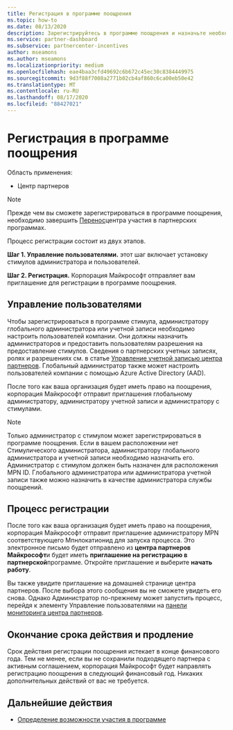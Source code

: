 ```yaml
---
title: Регистрация в программе поощрения
ms.topic: how-to
ms.date: 08/13/2020
description: Зарегистрируйтесь в программе поощрения и назначьте необходимые роли для управления пользователями.
ms.service: partner-dashboard
ms.subservice: partnercenter-incentives
author: mseamons
ms.author: mseamons
ms.localizationpriority: medium
ms.openlocfilehash: eae4baa3cfd49692c6b672c45ec30c8384449975
ms.sourcegitcommit: 9d3f88f7008a2771b02cb4af860c6ca00eb50e42
ms.translationtype: MT
ms.contentlocale: ru-RU
ms.lasthandoff: 08/17/2020
ms.locfileid: "88427021"
---
```

# <a name="enroll-in-the-incentives-program"></a>Регистрация в программе поощрения

Область применения:

- Центр партнеров

>[!NOTE]
>Прежде чем вы сможете зарегистрироваться в программе поощрения, необходимо завершить [Перенос](prepare-pmc-pc-migration.md)центра участия в партнерских программах.

Процесс регистрации состоит из двух этапов.

**Шаг 1. Управление пользователями.** этот шаг включает установку стимулов администратора и пользователей.

**Шаг 2. Регистрация.** Корпорация Майкрософт отправляет вам приглашение для регистрации в программе поощрения.

## <a name="user-management"></a>Управление пользователями

Чтобы зарегистрироваться в программе стимула, администратору глобального администратора или учетной записи необходимо настроить пользователей компании. Они должны назначить администраторов и предоставить пользователям разрешения на предоставление стимулов. Сведения о партнерских учетных записях, ролях и разрешениях см. в статье [Управление учетной записью центра партнеров](partner-center-account-setup.md). Глобальный администратор также может настроить пользователей компании с помощью Azure Active Directory (AAD).

После того как ваша организация будет иметь право на поощрения, корпорация Майкрософт отправит приглашения глобальному администратору, администратору учетной записи и администратору с стимулами.

>[!NOTE]
>Только администратор с стимулом может зарегистрироваться в программе поощрения. Если в вашем расположении нет Стимулического администратора, администратору глобального администратора и учетной записи необходимо назначить его. Администратор с стимулом должен быть назначен для расположения MPN ID. Глобального администратора или администратора учетной записи также можно назначить в качестве администратора службы поощрений.

## <a name="enrollment-process"></a>Процесс регистрации

После того как ваша организация будет иметь право на поощрения, корпорация Майкрософт отправит приглашение администратору MPN соответствующего Мпнлокатионид для запуска процесса. Это электронное письмо будет отправлено из **центра партнеров Майкрософт**и будет иметь **приглашение на регистрацию в партнерской**программе. Откройте приглашение и выберите **начать работу**.

Вы также увидите приглашение на домашней странице центра партнеров. После выбора этого сообщения вы не сможете увидеть его снова. Однако Администратор по-прежнему может запустить процесс, перейдя к элементу Управление пользователями на [панели мониторинга центра партнеров](https://partner.microsoft.com/dashboard/).

## <a name="expiration-and-renewal"></a>Окончание срока действия и продление

Срок действия регистрации поощрения истекает в конце финансового года. Тем не менее, если вы не сохранили подходящего партнера с активным соглашением, корпорация Майкрософт будет направлять регистрацию поощрения в следующий финансовый год. Никаких дополнительных действий от вас не требуется.

## <a name="next-steps"></a>Дальнейшие действия

- [Определение возможности участия в программе](incentives-determined-your-program-eligibility.md)
